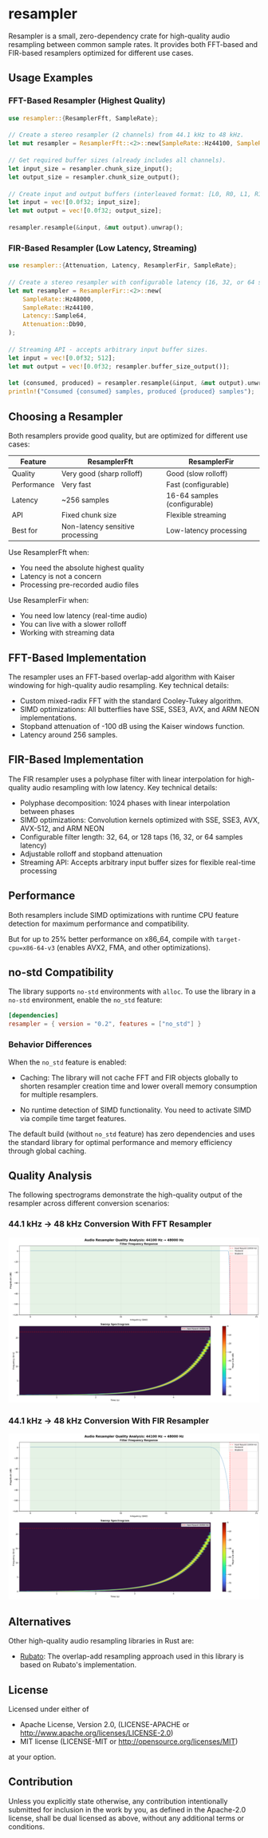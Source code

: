 # resampler

Resampler is a small, zero-dependency crate for high-quality audio resampling between common sample rates.
It provides both FFT-based and FIR-based resamplers optimized for different use cases.

## Usage Examples

### FFT-Based Resampler (Highest Quality)

```rust
use resampler::{ResamplerFft, SampleRate};

// Create a stereo resampler (2 channels) from 44.1 kHz to 48 kHz.
let mut resampler = ResamplerFft::<2>::new(SampleRate::Hz44100, SampleRate::Hz48000);

// Get required buffer sizes (already includes all channels).
let input_size = resampler.chunk_size_input();
let output_size = resampler.chunk_size_output();

// Create input and output buffers (interleaved format: [L0, R0, L1, R1, ...]).
let input = vec![0.0f32; input_size];
let mut output = vec![0.0f32; output_size];

resampler.resample(&input, &mut output).unwrap();
```

### FIR-Based Resampler (Low Latency, Streaming)

```rust
use resampler::{Attenuation, Latency, ResamplerFir, SampleRate};

// Create a stereo resampler with configurable latency (16, 32, or 64 samples).
let mut resampler = ResamplerFir::<2>::new(
    SampleRate::Hz48000,
    SampleRate::Hz44100,
    Latency::Sample64,
    Attenuation::Db90,
);

// Streaming API - accepts arbitrary input buffer sizes.
let input = vec![0.0f32; 512];
let mut output = vec![0.0f32; resampler.buffer_size_output()];

let (consumed, produced) = resampler.resample(&input, &mut output).unwrap();
println!("Consumed {consumed} samples, produced {produced} samples");
```

## Choosing a Resampler

Both resamplers provide good quality, but are optimized for different use cases:

| Feature     | ResamplerFft                     | ResamplerFir                 |
|-------------|----------------------------------|------------------------------|
| Quality     | Very good (sharp rolloff)        | Good (slow rolloff)          |
| Performance | Very fast                        | Fast (configurable)          |
| Latency     | ~256 samples                     | 16-64 samples (configurable) |
| API         | Fixed chunk size                 | Flexible streaming           |
| Best for    | Non-latency sensitive processing | Low-latency processing       |

Use ResamplerFft when:
- You need the absolute highest quality
- Latency is not a concern
- Processing pre-recorded audio files

Use ResamplerFir when:
- You need low latency (real-time audio)
- You can live with a slower rolloff
- Working with streaming data

## FFT-Based Implementation

The resampler uses an FFT-based overlap-add algorithm with Kaiser windowing for high-quality audio resampling.
Key technical details:

- Custom mixed-radix FFT with the standard Cooley-Tukey algorithm.
- SIMD optimizations: All butterflies have SSE, SSE3, AVX, and ARM NEON implementations.
- Stopband attenuation of -100 dB using the Kaiser windows function.
- Latency around 256 samples.

## FIR-Based Implementation

The FIR resampler uses a polyphase filter with linear interpolation for high-quality audio resampling with low latency.
Key technical details:

- Polyphase decomposition: 1024 phases with linear interpolation between phases
- SIMD optimizations: Convolution kernels optimized with SSE, SSE3, AVX, AVX-512, and ARM NEON
- Configurable filter length: 32, 64, or 128 taps (16, 32, or 64 samples latency)
- Adjustable rolloff and stopband attenuation
- Streaming API: Accepts arbitrary input buffer sizes for flexible real-time processing

## Performance

Both resamplers include SIMD optimizations with runtime CPU feature detection for maximum performance and compatibility.

But for up to 25% better performance on x86_64, compile with `target-cpu=x86-64-v3` (enables AVX2, FMA, and other
optimizations).

## no-std Compatibility

The library supports `no-std` environments with `alloc`. To use the library in a `no-std` environment, enable the
`no_std` feature:

```toml
[dependencies]
resampler = { version = "0.2", features = ["no_std"] }
```

### Behavior Differences

When the `no_std` feature is enabled:

- Caching: The library will not cache FFT and FIR objects globally to shorten resampler creation time and lower overall
  memory consumption for multiple resamplers.

- No runtime detection of SIMD functionality. You need to activate SIMD via compile time target features.

The default build (without `no_std` feature) has zero dependencies and uses the standard library for optimal performance
and memory efficiency through global caching.

## Quality Analysis

The following spectrograms demonstrate the high-quality output of the resampler across different conversion scenarios:

### 44.1 kHz → 48 kHz Conversion With FFT Resampler

![Analysis of 44.1 kHz to 48 kHz resampling with the FFT resampler](assets/fft_44100_to_48000.png)

### 44.1 kHz → 48 kHz Conversion With FIR Resampler

![Analysis of 44.1 kHz to 48 kHz resampling with the FIR resampler](assets/fir_44100_to_48000.png)

## Alternatives

Other high-quality audio resampling libraries in Rust are:

- [Rubato](https://github.com/HEnquist/rubato): The overlap-add resampling approach used in this library is based on
  Rubato's implementation.

## License

Licensed under either of

- Apache License, Version 2.0, (LICENSE-APACHE or http://www.apache.org/licenses/LICENSE-2.0)
- MIT license (LICENSE-MIT or http://opensource.org/licenses/MIT)

at your option.

## Contribution

Unless you explicitly state otherwise, any contribution intentionally submitted for inclusion in the work by you, as
defined in the Apache-2.0 license, shall be dual licensed as above, without any additional terms or conditions.
